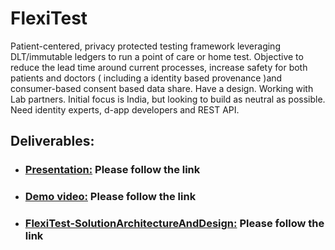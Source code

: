 # FlexiTest
Patient-centered, privacy protected testing framework leveraging DLT/immutable ledgers to run a point of care or home test. Objective to reduce the lead time around current processes, increase safety for both patients and doctors ( including a identity based provenance )and consumer-based consent based data share. Have a design. Working with Lab partners. Initial focus is India, but looking to build as neutral as possible. Need identity experts, d-app developers and REST API. 
## Deliverables:
* ### [Presentation:](https://drive.google.com/file/d/1RKyid59iFDNGOeZRfvwoWEAeCE5RFFSe/view) Please follow the link

* ### [Demo video:]( https://drive.google.com/file/d/1qAbSq-S8aVYoQ9Dfxx3fp7lWQK8NBhuj/view?usp=sharing) Please follow the link


* ### [FlexiTest-SolutionArchitectureAndDesign:](https://drive.google.com/open?id=1DPH1gaQqZRiRtge-0KJgk8j5sv6UTeYB) Please follow the link
